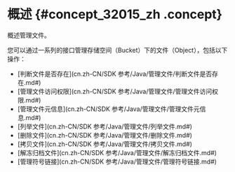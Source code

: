 # 概述 {#concept_32015_zh .concept}

概述管理文件。

您可以通过一系列的接口管理存储空间（Bucket）下的文件（Object），包括以下操作：

-   [判断文件是否存在](cn.zh-CN/SDK 参考/Java/管理文件/判断文件是否存在.md#) 
-    [管理文件访问权限](cn.zh-CN/SDK 参考/Java/管理文件/管理文件访问权限.md#) 
-    [管理文件元信息](cn.zh-CN/SDK 参考/Java/管理文件/管理文件元信息.md#) 
-   [列举文件](cn.zh-CN/SDK 参考/Java/管理文件/列举文件.md#) 
-   [删除文件](cn.zh-CN/SDK 参考/Java/管理文件/删除文件.md#) 
-    [拷贝文件](cn.zh-CN/SDK 参考/Java/管理文件/拷贝文件.md#) 
-    [解冻归档文件](cn.zh-CN/SDK 参考/Java/管理文件/解冻归档文件.md#) 
-   [管理符号链接](cn.zh-CN/SDK 参考/Java/管理文件/管理符号链接.md#) 


